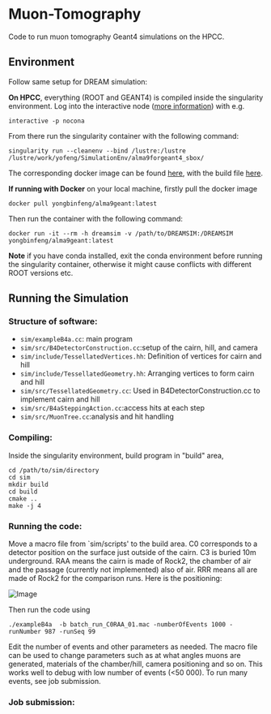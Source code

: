# Muon-Tomography
Code to run muon tomography Geant4 simulations on the HPCC.

## Environment

Follow same setup for DREAM simulation:

**On HPCC**, everything (ROOT and GEANT4) is compiled inside the singularity environment. Log into the interactive node ([more information](https://www.depts.ttu.edu/hpcc/userguides/Job_User_Guide.pdf)) with e.g.

```
interactive -p nocona
```
From there run the singularity container with the following command:
```
singularity run --cleanenv --bind /lustre:/lustre /lustre/work/yofeng/SimulationEnv/alma9forgeant4_sbox/
```
The corresponding docker image can be found [here](https://hub.docker.com/repository/docker/yongbinfeng/alma9geant/general), with the build file [here](https://github.com/TTU-HEP/SimulationEnv).

**If running with Docker** on your local machine, firstly pull the docker image
```
docker pull yongbinfeng/alma9geant:latest
```
Then run the container with the following command:
```
docker run -it --rm -h dreamsim -v /path/to/DREAMSIM:/DREAMSIM yongbinfeng/alma9geant:latest
```
**Note** if you have conda installed, exit the conda environment before running the singularity container, otherwise it might cause conflicts with different ROOT versions etc.

## Running the Simulation

### Structure of software:

- `sim/exampleB4a.cc`: main program
- `sim/src/B4DetectorConstruction.cc`:setup of the cairn, hill, and camera
- `sim/include/TessellatedVertices.hh`: Definition of vertices for cairn and hill
- `sim/include/TessellatedGeometry.hh`: Arranging vertices to form cairn and hill
- `sim/src/TessellatedGeometry.cc`: Used in B4DetectorConstruction.cc to implement cairn and hill
- `sim/src/B4aSteppingAction.cc`:access hits at each step
- `sim/src/MuonTree.cc`:analysis and hit handling

### Compiling:

Inside the singularity environment, build program in "build" area,
```
cd /path/to/sim/directory
cd sim
mkdir build
cd build
cmake ..
make -j 4
```

### Running the code:

Move a macro file from `sim/scripts' to the build area. C0 corresponds to a detector position on the surface just outside of the cairn. C3 is buried 10m underground. RAA means the cairn is made of Rock2, the chamber of air and the passage (currently not implemented) also of air. RRR means all are made of Rock2 for the comparison runs. Here is the positioning:

![Image](https://github.com/user-attachments/assets/0442c105-2bed-488e-9482-267b1133ecee)

Then run the code using 

``` 
./exampleB4a  -b batch_run_C0RAA_01.mac -numberOfEvents 1000 -runNumber 987 -runSeq 99
```

Edit the number of events and other parameters as needed. The macro file can be used to change parameters such as at what angles muons are generated, materials of the chamber/hill, camera positioning and so on. This works well to debug with low number of events (<50 000). To run many events, see job submission.


### Job submission:

